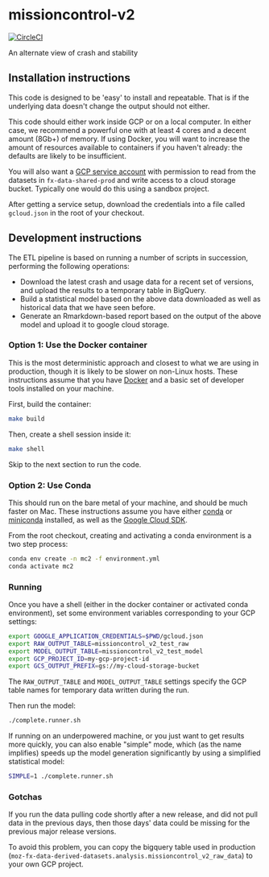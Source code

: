 # missioncontrol-v2

[![CircleCI](https://img.shields.io/circleci/project/github/mozilla/missioncontrol-v2/master.svg)](https://circleci.com/gh/mozilla/missioncontrol-v2)


An alternate view of crash and stability

## Installation instructions

This code is designed to be 'easy' to install and repeatable. That is if the underlying data doesn't change the output should not either.

This code should either work inside GCP or on a local computer. In either case, we recommend
a powerful one with at least 4 cores and a decent amount (8Gb+) of memory. If using Docker, you will 
want to increase the amount of resources available to containers if you haven't already: the 
defaults are likely to be insufficient.

You will also want a [GCP service account](https://docs.telemetry.mozilla.org/cookbooks/bigquery.html#gcp-bigquery-api-access) with permission to read from the datasets in
`fx-data-shared-prod` and write access to a cloud storage bucket. Typically one would
do this using a sandbox project.

After getting a service setup, download the credentials into a file called `gcloud.json` in
the root of your checkout.

## Development instructions

The ETL pipeline is based on running a number of scripts in succession, performing
the following operations:

* Download the latest crash and usage data for a recent set of versions, and upload
  the results to a temporary table in BigQuery.
* Build a statistical model based on the above data downloaded as well as historical
  data that we have seen before.
* Generate an Rmarkdown-based report based on the output of the above model and upload
  it to google cloud storage.

### Option 1: Use the Docker container

This is the most deterministic approach and closest to what we are using in production, 
though it is likely to be slower on non-Linux hosts. These instructions assume that you have 
[Docker](https://www.docker.com/) and a basic set of developer tools installed on your machine.

First, build the container:

```bash
make build
```

Then, create a shell session inside it:

```bash
make shell
```

Skip to the next section to run the code.

### Option 2: Use Conda

This should run on the bare metal of your machine, and should be much faster on Mac. These instructions assume you have either [conda](https://docs.conda.io/projects/conda/en/latest/) 
or [miniconda](https://docs.conda.io/en/latest/miniconda.html) installed, as well as the 
[Google Cloud SDK](https://cloud.google.com/sdk/).

From the root checkout, creating and activating a conda environment is a two step process:

```bash
conda env create -n mc2 -f environment.yml
conda activate mc2
```

### Running

Once you have a shell (either in the docker container or activated conda environment), 
set some environment variables corresponding to your GCP settings:

```bash
export GOOGLE_APPLICATION_CREDENTIALS=$PWD/gcloud.json
export RAW_OUTPUT_TABLE=missioncontrol_v2_test_raw
export MODEL_OUTPUT_TABLE=missioncontrol_v2_test_model
export GCP_PROJECT_ID=my-gcp-project-id
export GCS_OUTPUT_PREFIX=gs://my-cloud-storage-bucket
```

The `RAW_OUTPUT_TABLE` and `MODEL_OUTPUT_TABLE` settings specify the GCP table names for temporary
data written during the run.

Then run the model:

```bash
./complete.runner.sh
```

If running on an underpowered machine, or you just want to get results more quickly, you can also 
enable "simple" mode, which (as the name implifies) speeds up the model generation significantly by
using a simplified statistical model:

```bash
SIMPLE=1 ./complete.runner.sh
```

### Gotchas

If you run the data pulling code shortly after a new release, and did not pull data in the
previous days, then those days' data could be missing for the previous major release versions.

To avoid this problem, you can copy the bigquery table used in production (`moz-fx-data-derived-datasets.analysis.missioncontrol_v2_raw_data`) to your own GCP project.
